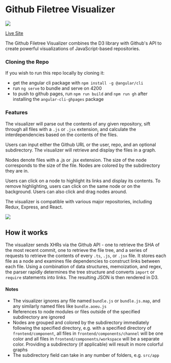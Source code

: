 # Github Filetree Visualizer

![](https://thumbs.gfycat.com/MeatyRecklessButterfly-size_restricted.gif)

[Live Site](https://hanhee-song.github.io/github-visualizer/)

The Github Filetree Visualizer combines the D3 library with Github's API to create powerful visualizations of JavaScript-based repositories.

### Cloning the Repo

If you wish to run this repo locally by cloning it:
* get the angular cli package with ```npm install -g @angular/cli```
* run ```ng serve``` to bundle and serve on 4200
* to push to github pages, run ```npm run build``` and ```npm run gh``` after installing the ```angular-cli-ghpages``` package

### Features

The visualizer will parse out the contents of any given repository, sift through all files with a ```.js``` or ```.jsx``` extension, and calculate the interdependencies based on the contents of the files.

Users can input either the Github URL or the user, repo, and an optional subdirectory. The visualizer will retrieve and display the files in a graph.

Nodes denote files with a .js or .jsx extension. The size of the node corresponds to the size of the file. Nodes are colored by the subdirectory they are in.

Users can click on a node to highlight its links and display its contents. To remove highlighting, users can click on the same node or on the background. Users can also click and drag nodes around.

The visualizer is compatible with various major repositories, including Redux, Express, and React.

![](https://thumbs.gfycat.com/DeliriousFarflungAquaticleech-size_restricted.gif)

## How it works

The visualizer sends XHRs via the Github API - one to retrieve the SHA of the most recent commit, one to retrieve the file tree, and a series of requests to retrieve the contents of every ```.ts```, ```.js```, or ```.jsx``` file. It stores each file as a node and examines file dependencies to construct links between each file. Using a combination of data structures, memoization, and regex, the parser rapidly determines the tree structure and converts ```import``` or ```require``` statements into links. The resulting JSON is then rendered in D3.

#### Notes

* The visualizer ignores any file named ```bundle.js``` or ```bundle.js.map```, and any similarly named files like ```bundle.aoeu.js```
* References to node modules or files outside of the specified subdirectory are ignored
* Nodes are grouped and colored by the subdirectory immediately following the specified directory, e.g. with a specified directory of ```frontend/component```, all files in ```frontend/components/channel``` will be one color and all files in ```frontend/components/workspace``` will be a separate color. Providing a subdirectory (if applicable) will result in more colorful graphs
* The subdirectory field can take in any number of folders, e.g. ```src/app```
